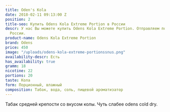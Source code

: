 ```yaml
---
title: Oden's Kola
date: 2018-02-11 09:13:00 Z
position: 2
title-seo: Купить Odens Kola Extreme Portion в России
descr: У нас Вы можете купить Odens Kola Extreme Portion. Отправляем по всей территории
  России.
product-name: Odens Kola Extreme Portion
brand: Odens
price: 450
image: "/uploads/odens-kola-extreme-portionssnus.png"
availability-descr: Есть
has_availability: true
gramm: 18
nicotine: 22
portions: 20
taste: Кола
form: Порционный, влажный
composition: Табак, вода, соль, пищевой ароматизатор
---
```


Табак средней крепости со вкусом колы. Чуть слабее odens cold dry.